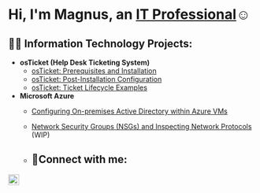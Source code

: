 <h1>Hi, I'm Magnus, an <a href="https://linkedin.com/in/magnus-slettebo/">IT Professional</a>☺</h1>

<h2>👨‍💻 Information Technology Projects:</h2>

- <b>osTicket (Help Desk Ticketing System)</b>
  - [osTicket: Prerequisites and Installation](https://github.com/MagnusSlettbo/osticket-prereqs)
  - [osTicket: Post-Installation Configuration](https://github.com/MagnusSlettbo/post-install-config)
  - [osTicket: Ticket Lifecycle Examples](https://github.com/MagnusSlettbo/ticket-lifecycle)
- <b>Microsoft Azure</b>
  - [Configuring On-premises Active Directory within Azure VMs](https://github.com/MagnusSlettbo/configure-ad)
  - [Network Security Groups (NSGs) and Inspecting Network Protocols](https://github.com/MagnusSlettbo/azure-network-protocols) (WIP)
 
  - <h2>🤳Connect with me:</h2>

[<img align="left" alt="Josh | LinkedIn" width="22px" src="https://cdn.jsdelivr.net/npm/simple-icons@v3/icons/linkedin.svg" />][linkedin]

[linkedin]: https://linkedin.com/in/magnus-slettebo
